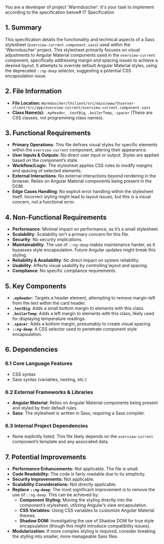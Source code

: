 You are a developer of project 'Warmduscher'. It's your task to implement according to the specification below# IT Specification

## 1. Summary

This specification details the functionality and technical aspects of a Sass stylesheet (`overview-current.component.sass`) used within the 'Warmduscher' project. This stylesheet primarily focuses on visual adjustments to Angular Material components used in the `overview-current` component, specifically addressing margin and spacing issues to achieve a desired layout. It attempts to override default Angular Material styles, using the deprecated `::ng-deep` selector, suggesting a potential CSS encapsulation issue.

## 2. File Information

- **File Location:** `Warmduscher/thclient/src/main/www/thserver-client/src/app/overview-current/overview-current.component.sass`
- **Class Name(s):**  `.myHeader`, `.textBig`, `.boilerTemp`, `.spacer` (These are CSS classes, not programming class names).

## 3. Functional Requirements

- **Primary Operations**: This file defines visual styles for specific elements within the `overview-current` component, altering their appearance.
- **User Inputs & Outputs**: No direct user input or output. Styles are applied based on the component’s state.
- **Workflow/Logic**: The stylesheet applies CSS rules to modify margins and spacing of selected elements.
- **External Interactions**: No external interactions beyond rendering in the browser.  Relies on Angular Material components being present in the DOM.
- **Edge Cases Handling**: No explicit error handling within the stylesheet itself. Incorrect styling might lead to layout issues, but this is a visual concern, not a functional error.

## 4. Non-Functional Requirements

- **Performance**: Minimal impact on performance, as it’s a small stylesheet.
- **Scalability**: Scalability isn’t a primary concern for this file.
- **Security**: No security implications.
- **Maintainability**: The use of `::ng-deep` makes maintenance harder, as it bypasses style encapsulation. Future Angular updates might break this styling.
- **Reliability & Availability**: No direct impact on system reliability.
- **Usability**: Affects visual usability by controlling layout and spacing.
- **Compliance**: No specific compliance requirements.

## 5. Key Components

- **`.myHeader`**:  Targets a header element, attempting to remove margin-left from the text within the card header.
- **`.textBig`**: Adds a small bottom margin to elements with this class.
- **`.boilerTemp`**: Adds a left margin to elements with this class, likely used for displaying temperature readings.
- **`.spacer`**:  Adds a bottom margin, presumably to create visual spacing.
- **`::ng-deep`**: A CSS selector used to penetrate component style encapsulation.

## 6. Dependencies

### 6.1 Core Language Features
- CSS syntax
- Sass syntax (variables, nesting, etc.)

### 6.2 External Frameworks & Libraries
- **Angular Material**:  Relies on Angular Material components being present and styled by their default rules.
- **Sass**: The stylesheet is written in Sass, requiring a Sass compiler.

### 6.3 Internal Project Dependencies
- None explicitly listed. This file likely depends on the `overview-current` component’s template and any associated data.

## 7. Potential Improvements

- **Performance Enhancements:** Not applicable. The file is small.
- **Code Readability:** The code is fairly readable due to its simplicity.
- **Security Improvements:** Not applicable.
- **Scalability Considerations:** Not directly applicable.
- **Replace `::ng-deep`:** The most significant improvement is to remove the use of `::ng-deep`. This can be achieved by:
    - **Component Styling:** Moving the styling directly into the component’s stylesheet, utilizing Angular’s view encapsulation.
    - **CSS Variables:** Using CSS variables to customize Angular Material themes.
    - **Shadow DOM:** Investigating the use of Shadow DOM for true style encapsulation (though this might introduce compatibility issues).
- **Modularization:** If more complex styling is required, consider breaking the styling into smaller, more manageable Sass files.